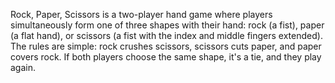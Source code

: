Rock, Paper, Scissors is a two-player hand game 
where players simultaneously form one of three shapes with their hand:
rock (a fist), paper (a flat hand), or scissors (a fist with the index and middle fingers extended).
The rules are simple: rock crushes scissors, 
scissors cuts paper,
and paper covers rock. 
If both players choose the same shape, 
it's a tie, and they play again. 
